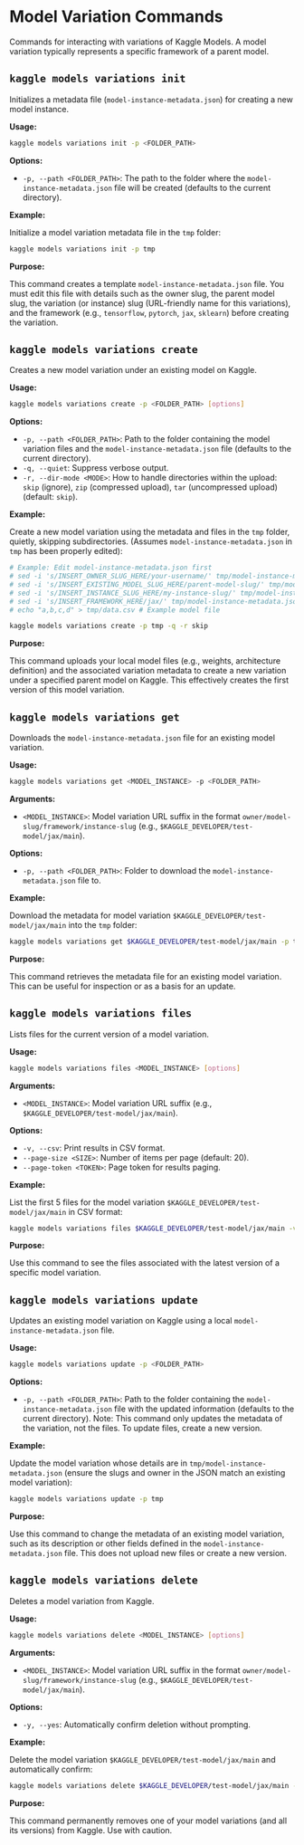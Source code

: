 # Model Variation Commands

Commands for interacting with variations of Kaggle Models. A model variation typically represents a specific framework of a parent model.

## `kaggle models variations init`

Initializes a metadata file (`model-instance-metadata.json`) for creating a new model instance.

**Usage:**

```bash
kaggle models variations init -p <FOLDER_PATH>
```

**Options:**

*   `-p, --path <FOLDER_PATH>`: The path to the folder where the `model-instance-metadata.json` file will be created (defaults to the current directory).

**Example:**

Initialize a model variation metadata file in the `tmp` folder:

```bash
kaggle models variations init -p tmp
```

**Purpose:**

This command creates a template `model-instance-metadata.json` file. You must edit this file with details such as the owner slug, the parent model slug, the variation (or instance) slug (URL-friendly name for this variations), and the framework (e.g., `tensorflow`, `pytorch`, `jax`, `sklearn`) before creating the variation.

## `kaggle models variations create`

Creates a new model variation under an existing model on Kaggle.

**Usage:**

```bash
kaggle models variations create -p <FOLDER_PATH> [options]
```

**Options:**

*   `-p, --path <FOLDER_PATH>`: Path to the folder containing the model variation files and the `model-instance-metadata.json` file (defaults to the current directory).
*   `-q, --quiet`: Suppress verbose output.
*   `-r, --dir-mode <MODE>`: How to handle directories within the upload: `skip` (ignore), `zip` (compressed upload), `tar` (uncompressed upload) (default: `skip`).

**Example:**

Create a new model variation using the metadata and files in the `tmp` folder, quietly, skipping subdirectories. (Assumes `model-instance-metadata.json` in `tmp` has been properly edited):

```bash
# Example: Edit model-instance-metadata.json first
# sed -i 's/INSERT_OWNER_SLUG_HERE/your-username/' tmp/model-instance-metadata.json
# sed -i 's/INSERT_EXISTING_MODEL_SLUG_HERE/parent-model-slug/' tmp/model-instance-metadata.json
# sed -i 's/INSERT_INSTANCE_SLUG_HERE/my-instance-slug/' tmp/model-instance-metadata.json
# sed -i 's/INSERT_FRAMEWORK_HERE/jax/' tmp/model-instance-metadata.json
# echo "a,b,c,d" > tmp/data.csv # Example model file

kaggle models variations create -p tmp -q -r skip
```

**Purpose:**

This command uploads your local model files (e.g., weights, architecture definition) and the associated variation metadata to create a new variation under a specified parent model on Kaggle. This effectively creates the first version of this model variation.

## `kaggle models variations get`

Downloads the `model-instance-metadata.json` file for an existing model variation.

**Usage:**

```bash
kaggle models variations get <MODEL_INSTANCE> -p <FOLDER_PATH>
```

**Arguments:**

*   `<MODEL_INSTANCE>`: Model variation URL suffix in the format `owner/model-slug/framework/instance-slug` (e.g., `$KAGGLE_DEVELOPER/test-model/jax/main`).

**Options:**

*   `-p, --path <FOLDER_PATH>`: Folder to download the `model-instance-metadata.json` file to.

**Example:**

Download the metadata for model variation `$KAGGLE_DEVELOPER/test-model/jax/main` into the `tmp` folder:

```bash
kaggle models variations get $KAGGLE_DEVELOPER/test-model/jax/main -p tmp
```

**Purpose:**

This command retrieves the metadata file for an existing model variation. This can be useful for inspection or as a basis for an update.

## `kaggle models variations files`

Lists files for the current version of a model variation.

**Usage:**

```bash
kaggle models variations files <MODEL_INSTANCE> [options]
```

**Arguments:**

*   `<MODEL_INSTANCE>`: Model variation URL suffix (e.g., `$KAGGLE_DEVELOPER/test-model/jax/main`).

**Options:**

*   `-v, --csv`: Print results in CSV format.
*   `--page-size <SIZE>`: Number of items per page (default: 20).
*   `--page-token <TOKEN>`: Page token for results paging.

**Example:**

List the first 5 files for the model variation `$KAGGLE_DEVELOPER/test-model/jax/main` in CSV format:

```bash
kaggle models variations files $KAGGLE_DEVELOPER/test-model/jax/main -v --page-size 5
```

**Purpose:**

Use this command to see the files associated with the latest version of a specific model variation.

## `kaggle models variations update`

Updates an existing model variation on Kaggle using a local `model-instance-metadata.json` file.

**Usage:**

```bash
kaggle models variations update -p <FOLDER_PATH>
```

**Options:**

*   `-p, --path <FOLDER_PATH>`: Path to the folder containing the `model-instance-metadata.json` file with the updated information (defaults to the current directory). Note: This command only updates the metadata of the variation, not the files. To update files, create a new version.

**Example:**

Update the model variation whose details are in `tmp/model-instance-metadata.json` (ensure the slugs and owner in the JSON match an existing model variation):

```bash
kaggle models variations update -p tmp
```

**Purpose:**

Use this command to change the metadata of an existing model variation, such as its description or other fields defined in the `model-instance-metadata.json` file. This does not upload new files or create a new version.

## `kaggle models variations delete`

Deletes a model variation from Kaggle.

**Usage:**

```bash
kaggle models variations delete <MODEL_INSTANCE> [options]
```

**Arguments:**

*   `<MODEL_INSTANCE>`: Model variation URL suffix in the format `owner/model-slug/framework/instance-slug` (e.g., `$KAGGLE_DEVELOPER/test-model/jax/main`).

**Options:**

*   `-y, --yes`: Automatically confirm deletion without prompting.

**Example:**

Delete the model variation `$KAGGLE_DEVELOPER/test-model/jax/main` and automatically confirm:

```bash
kaggle models variations delete $KAGGLE_DEVELOPER/test-model/jax/main -y
```

**Purpose:**

This command permanently removes one of your model variations (and all its versions) from Kaggle. Use with caution.
